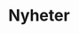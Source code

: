 ---
title: "Nyheter"
draft: false
# page title background image
bg_image: "images/backgrounds/LEL_top.jpg"
# meta description
description : "LEls artikelarkiv"
---